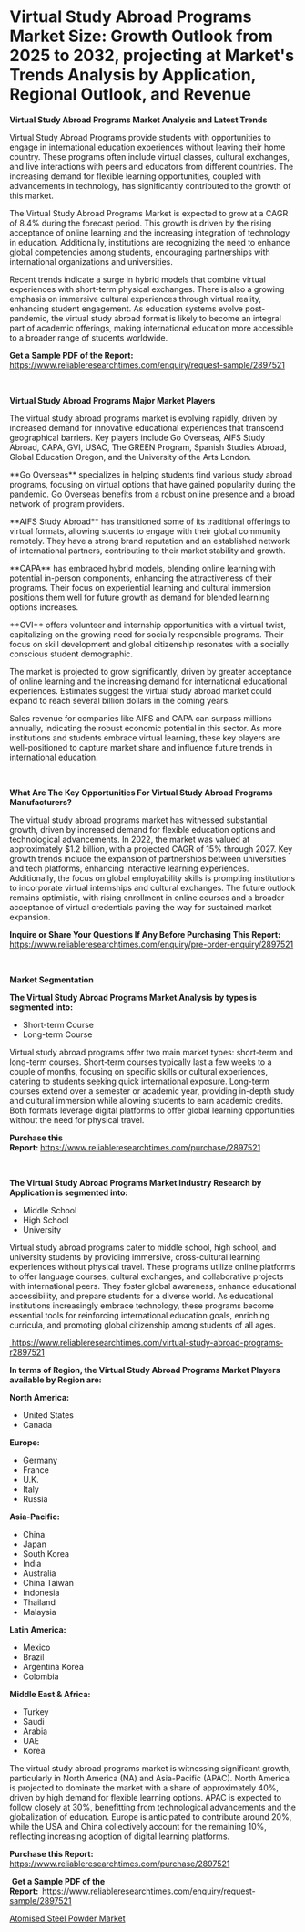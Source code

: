 <p><h1>Virtual Study Abroad Programs Market Size: Growth Outlook from 2025 to 2032, projecting at Market's Trends Analysis by Application, Regional Outlook, and Revenue</h1></p><p><strong>Virtual Study Abroad Programs Market Analysis and Latest Trends</strong></p>
<p><p>Virtual Study Abroad Programs provide students with opportunities to engage in international education experiences without leaving their home country. These programs often include virtual classes, cultural exchanges, and live interactions with peers and educators from different countries. The increasing demand for flexible learning opportunities, coupled with advancements in technology, has significantly contributed to the growth of this market.</p><p>The Virtual Study Abroad Programs Market is expected to grow at a CAGR of 8.4% during the forecast period. This growth is driven by the rising acceptance of online learning and the increasing integration of technology in education. Additionally, institutions are recognizing the need to enhance global competencies among students, encouraging partnerships with international organizations and universities. </p><p>Recent trends indicate a surge in hybrid models that combine virtual experiences with short-term physical exchanges. There is also a growing emphasis on immersive cultural experiences through virtual reality, enhancing student engagement. As education systems evolve post-pandemic, the virtual study abroad format is likely to become an integral part of academic offerings, making international education more accessible to a broader range of students worldwide.</p></p>
<p><strong>Get a Sample PDF of the Report:&nbsp;</strong> <a href="https://www.reliableresearchtimes.com/enquiry/request-sample/2897521?utm_campaign=1420&utm_medium=2&utm_source=Github&utm_content=ia&utm_term=15032025&utm_id=virtual-study-abroad-programs">https://www.reliableresearchtimes.com/enquiry/request-sample/2897521</a></p>
<p>&nbsp;</p>
<p><strong>Virtual Study Abroad Programs Major Market Players</strong></p>
<p><p>The virtual study abroad programs market is evolving rapidly, driven by increased demand for innovative educational experiences that transcend geographical barriers. Key players include Go Overseas, AIFS Study Abroad, CAPA, GVI, USAC, The GREEN Program, Spanish Studies Abroad, Global Education Oregon, and the University of the Arts London.</p><p>**Go Overseas** specializes in helping students find various study abroad programs, focusing on virtual options that have gained popularity during the pandemic. Go Overseas benefits from a robust online presence and a broad network of program providers.</p><p>**AIFS Study Abroad** has transitioned some of its traditional offerings to virtual formats, allowing students to engage with their global community remotely. They have a strong brand reputation and an established network of international partners, contributing to their market stability and growth.</p><p>**CAPA** has embraced hybrid models, blending online learning with potential in-person components, enhancing the attractiveness of their programs. Their focus on experiential learning and cultural immersion positions them well for future growth as demand for blended learning options increases.</p><p>**GVI** offers volunteer and internship opportunities with a virtual twist, capitalizing on the growing need for socially responsible programs. Their focus on skill development and global citizenship resonates with a socially conscious student demographic.</p><p>The market is projected to grow significantly, driven by greater acceptance of online learning and the increasing demand for international educational experiences. Estimates suggest the virtual study abroad market could expand to reach several billion dollars in the coming years.</p><p>Sales revenue for companies like AIFS and CAPA can surpass millions annually, indicating the robust economic potential in this sector. As more institutions and students embrace virtual learning, these key players are well-positioned to capture market share and influence future trends in international education.</p></p>
<p>&nbsp;</p>
<p><strong>What Are The Key Opportunities For Virtual Study Abroad Programs Manufacturers?</strong></p>
<p><p>The virtual study abroad programs market has witnessed substantial growth, driven by increased demand for flexible education options and technological advancements. In 2022, the market was valued at approximately $1.2 billion, with a projected CAGR of 15% through 2027. Key growth trends include the expansion of partnerships between universities and tech platforms, enhancing interactive learning experiences. Additionally, the focus on global employability skills is prompting institutions to incorporate virtual internships and cultural exchanges. The future outlook remains optimistic, with rising enrollment in online courses and a broader acceptance of virtual credentials paving the way for sustained market expansion.</p></p>
<p><strong>Inquire or Share Your Questions If Any Before Purchasing This Report:</strong> <a href="https://www.reliableresearchtimes.com/enquiry/pre-order-enquiry/2897521?utm_campaign=1420&utm_medium=2&utm_source=Github&utm_content=ia&utm_term=15032025&utm_id=virtual-study-abroad-programs">https://www.reliableresearchtimes.com/enquiry/pre-order-enquiry/2897521</a></p>
<p>&nbsp;</p>
<p><strong>Market Segmentation</strong></p>
<p><strong>The Virtual Study Abroad Programs Market Analysis by types is segmented into:</strong></p>
<p><ul><li>Short-term Course</li><li>Long-term Course</li></ul></p>
<p><p>Virtual study abroad programs offer two main market types: short-term and long-term courses. Short-term courses typically last a few weeks to a couple of months, focusing on specific skills or cultural experiences, catering to students seeking quick international exposure. Long-term courses extend over a semester or academic year, providing in-depth study and cultural immersion while allowing students to earn academic credits. Both formats leverage digital platforms to offer global learning opportunities without the need for physical travel.</p></p>
<p><strong>Purchase this Report:&nbsp;</strong><a href="https://www.reliableresearchtimes.com/purchase/2897521?utm_campaign=1420&utm_medium=2&utm_source=Github&utm_content=ia&utm_term=15032025&utm_id=virtual-study-abroad-programs">https://www.reliableresearchtimes.com/purchase/2897521</a></p>
<p>&nbsp;</p>
<p><strong>The Virtual Study Abroad Programs Market Industry Research by Application is segmented into:</strong></p>
<p><ul><li>Middle School</li><li>High School</li><li>University</li></ul></p>
<p><p>Virtual study abroad programs cater to middle school, high school, and university students by providing immersive, cross-cultural learning experiences without physical travel. These programs utilize online platforms to offer language courses, cultural exchanges, and collaborative projects with international peers. They foster global awareness, enhance educational accessibility, and prepare students for a diverse world. As educational institutions increasingly embrace technology, these programs become essential tools for reinforcing international education goals, enriching curricula, and promoting global citizenship among students of all ages.</p></p>
<p><a href="https://www.reliableresearchtimes.com/virtual-study-abroad-programs-r2897521?utm_campaign=1420&utm_medium=2&utm_source=Github&utm_content=ia&utm_term=15032025&utm_id=virtual-study-abroad-programs">&nbsp;https://www.reliableresearchtimes.com/virtual-study-abroad-programs-r2897521</a></p>
<p><strong>In terms of Region, the Virtual Study Abroad Programs Market Players available by Region are:</strong></p>
<p>
    <p> <strong> North America: </strong>
        <ul>
            <li>United States</li>
            <li>Canada</li>
        </ul>
        </p> 
    <p> <strong> Europe: </strong>
        <ul>
            <li>Germany</li>
            <li>France</li>
            <li>U.K.</li>
            <li>Italy</li>
            <li>Russia</li>
        </ul>
        </p> 
    <p> <strong> Asia-Pacific: </strong>
        <ul>
            <li>China</li>
            <li>Japan</li>
            <li>South Korea</li>
            <li>India</li>
            <li>Australia</li>
            <li>China Taiwan</li>
            <li>Indonesia</li>
            <li>Thailand</li>
            <li>Malaysia</li>
        </ul>
        </p> 
    <p> <strong> Latin America: </strong>
        <ul>
            <li>Mexico</li>
            <li>Brazil</li>
            <li>Argentina Korea</li>
            <li>Colombia</li>
        </ul>
        </p> 
    <p> <strong> Middle East & Africa: </strong>
        <ul>
            <li>Turkey</li>
            <li>Saudi</li>
            <li>Arabia</li>
            <li>UAE</li>
            <li>Korea</li>
        </ul>
    </p>
    </p>
<p><p>The virtual study abroad programs market is witnessing significant growth, particularly in North America (NA) and Asia-Pacific (APAC). North America is projected to dominate the market with a share of approximately 40%, driven by high demand for flexible learning options. APAC is expected to follow closely at 30%, benefitting from technological advancements and the globalization of education. Europe is anticipated to contribute around 20%, while the USA and China collectively account for the remaining 10%, reflecting increasing adoption of digital learning platforms.</p></p>
<p><strong>Purchase this Report: </strong><a href="https://www.reliableresearchtimes.com/purchase/2897521?utm_campaign=1420&utm_medium=2&utm_source=Github&utm_content=ia&utm_term=15032025&utm_id=virtual-study-abroad-programs">https://www.reliableresearchtimes.com/purchase/2897521</a></p>
<p>&nbsp;<strong>Get a Sample PDF of the Report:&nbsp;&nbsp;</strong><a href="https://www.reliableresearchtimes.com/enquiry/request-sample/2897521?utm_campaign=1420&utm_medium=2&utm_source=Github&utm_content=ia&utm_term=15032025&utm_id=virtual-study-abroad-programs">https://www.reliableresearchtimes.com/enquiry/request-sample/2897521</a></p>
<p><strong></strong></p>
<p><p><a href="https://github.com/yoshih12/Market-Research-Report-List-4/blob/main/atomised-steel-powder-market.md?utm_campaign=1420&utm_medium=2&utm_source=Github&utm_content=ia&utm_term=15032025&utm_id=virtual-study-abroad-programs">Atomised Steel Powder Market</a></p></p>